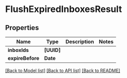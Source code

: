 # FlushExpiredInboxesResult

## Properties
Name | Type | Description | Notes
------------ | ------------- | ------------- | -------------
**inboxIds** | **[UUID]** |  | 
**expireBefore** | **Date** |  | 

[[Back to Model list]](../README#documentation-for-models) [[Back to API list]](../README#documentation-for-api-endpoints) [[Back to README]](../README)


